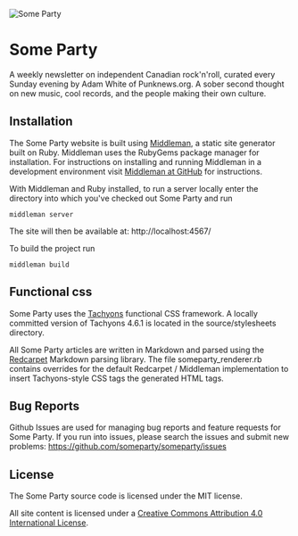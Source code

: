 ![Some Party](https://www.someparty.ca/images/logo_wide.svg)

# Some Party

A weekly newsletter on independent Canadian rock'n'roll, curated every Sunday evening by Adam White of Punknews.org. A sober second thought on new music, cool records, and the people making their own culture.

## Installation

The Some Party website is built using [Middleman](http://middlemanapp.com/), a static site generator built on Ruby. Middleman uses the RubyGems package manager for installation. For instructions on installing and running Middleman in a development environment visit [Middleman at GitHub](https://github.com/middleman/middleman) for instructions.

With Middleman and Ruby installed, to run a server locally enter the directory into which you've checked out Some Party and run

```
middleman server
```

The site will then be available at: http://localhost:4567/

To build the project run

```
middleman build
```

## Functional css

Some Party uses the [Tachyons](http://tachyons.io/) functional CSS framework. A locally committed version of Tachyons 4.6.1 is located in the source/stylesheets directory.

All Some Party articles are written in Markdown and parsed using the [Redcarpet](https://github.com/vmg/redcarpet) Markdown parsing library. The file someparty_renderer.rb contains overrides for the default Redcarpet / Middleman implementation to insert Tachyons-style CSS tags the generated HTML tags.

## Bug Reports

Github Issues are used for managing bug reports and feature requests for Some Party. If you run into issues, please search the issues and submit new problems: https://github.com/someparty/someparty/issues

## License

The Some Party source code is licensed under the MIT license.

All site content is licensed under a [Creative Commons Attribution 4.0 International License](https://creativecommons.org/licenses/by/4.0/).